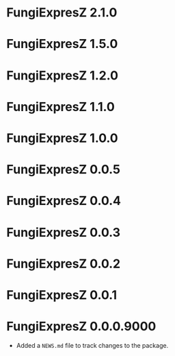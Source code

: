 # FungiExpresZ 2.1.0

# FungiExpresZ 1.5.0

# FungiExpresZ 1.2.0

# FungiExpresZ 1.1.0

# FungiExpresZ 1.0.0

# FungiExpresZ 0.0.5

# FungiExpresZ 0.0.4

# FungiExpresZ 0.0.3

# FungiExpresZ 0.0.2

# FungiExpresZ 0.0.1

# FungiExpresZ 0.0.0.9000

* Added a `NEWS.md` file to track changes to the package.
